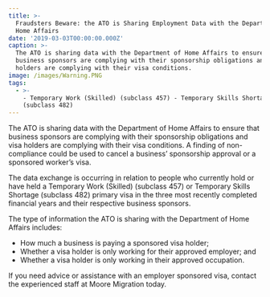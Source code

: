 ```yaml
---
title: >-
  Fraudsters Beware: the ATO is Sharing Employment Data with the Department of
  Home Affairs
date: '2019-03-03T00:00:00.000Z'
caption: >-
  The ATO is sharing data with the Department of Home Affairs to ensure that
  business sponsors are complying with their sponsorship obligations and  visa
  holders are complying with their visa conditions.
image: /images/Warning.PNG
tags:
  - >-
    - Temporary Work (Skilled) (subclass 457) - Temporary Skills Shortage
    (subclass 482)
---
```

The ATO is sharing data with the Department of Home Affairs to
ensure that business sponsors are complying with their sponsorship obligations
and  visa holders are complying with their visa conditions. A finding of non-compliance could be used to cancel a
business’ sponsorship approval or a sponsored worker’s visa.

The data exchange is occurring in relation to people who
currently hold or have held a Temporary
Work (Skilled) (subclass 457) or Temporary Skills Shortage (subclass 482)
primary visa in the three most recently completed financial years and their
respective business sponsors.

The type of information the ATO is sharing with the Department of Home Affairs includes:

* How much a business is paying a sponsored visa holder;
* Whether a visa holder is only working for their approved employer; and
* Whether a visa holder is only working in their approved occupation.

If
you need advice or assistance with an employer sponsored visa, contact the experienced staff at Moore
Migration today.

